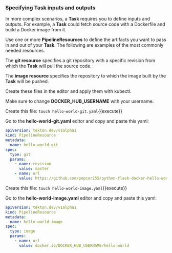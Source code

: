 ### Specifying Task inputs and outputs

In more complex scenarios, a **Task** requires you to define inputs and outputs. For example, a
**Task** could fetch source code with a Dockerfile and build a Docker image from it.

Use one or more **PipelineResources** to define the artifacts you want to pass in
and out of your **Task**. The following are examples of the most commonly needed resources.

The **git resource** specifies a git repository with
a specific revision from which the **Task** will pull the source code.

The **image resource** specifies the repository to which the image built by the **Task** will be pushed.

Create these files in the editor and apply them with kubectl.

Make sure to change **DOCKER_HUB_USERNAME** with your username.

Create this file:
`touch hello-world-git.yaml`{{execute}}

Go to the **hello-world-git.yaml**  editor and copy and paste this yaml:

```yaml
apiVersion: tekton.dev/v1alpha1
kind: PipelineResource
metadata:
  name: hello-world-git
spec:
  type: git
  params:
    - name: revision
      value: master
    - name: url
      value: https://github.com/popcor255/python-flask-docker-hello-world
```


Create this file:
`touch hello-world-image.yaml`{{execute}}

Go to the **hello-world-image.yaml**  editor and copy and paste this yaml:

```yaml
apiVersion: tekton.dev/v1alpha1
kind: PipelineResource
metadata:
  name: hello-world-image
spec:
  type: image
  params:
    - name: url
      value: docker.io/DOCKER_HUB_USERNAME/hello-world
```

